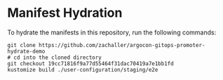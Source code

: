 # Manifest Hydration

To hydrate the manifests in this repository, run the following commands:

```shell
git clone https://github.com/zachaller/argocon-gitops-promoter-hydrate-demo
# cd into the cloned directory
git checkout 19cc71816f9a77d55464f31dac70419a7e1bb1fd
kustomize build ./user-configuration/staging/e2e
```
